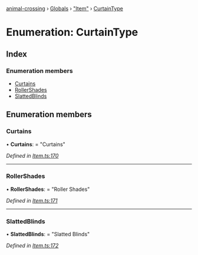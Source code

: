[animal-crossing](../README.md) › [Globals](../globals.md) › ["Item"](../modules/_item_.md) › [CurtainType](_item_.curtaintype.md)

# Enumeration: CurtainType

## Index

### Enumeration members

* [Curtains](_item_.curtaintype.md#curtains)
* [RollerShades](_item_.curtaintype.md#rollershades)
* [SlattedBlinds](_item_.curtaintype.md#slattedblinds)

## Enumeration members

###  Curtains

• **Curtains**: = "Curtains"

*Defined in [Item.ts:170](https://github.com/Norviah/animal-crossing/blob/4ac4ba9/module/types/Item.ts#L170)*

___

###  RollerShades

• **RollerShades**: = "Roller Shades"

*Defined in [Item.ts:171](https://github.com/Norviah/animal-crossing/blob/4ac4ba9/module/types/Item.ts#L171)*

___

###  SlattedBlinds

• **SlattedBlinds**: = "Slatted Blinds"

*Defined in [Item.ts:172](https://github.com/Norviah/animal-crossing/blob/4ac4ba9/module/types/Item.ts#L172)*
